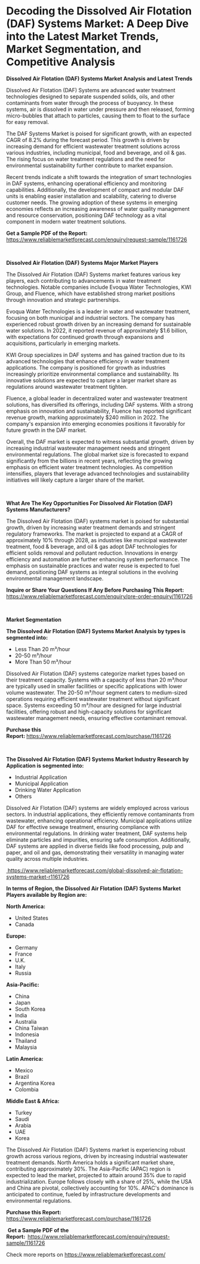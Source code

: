 <p><h1>Decoding the Dissolved Air Flotation (DAF) Systems Market: A Deep Dive into the Latest Market Trends, Market Segmentation, and Competitive Analysis</h1></p><p><strong>Dissolved Air Flotation (DAF) Systems Market Analysis and Latest Trends</strong></p>
<p><p>Dissolved Air Flotation (DAF) Systems are advanced water treatment technologies designed to separate suspended solids, oils, and other contaminants from water through the process of buoyancy. In these systems, air is dissolved in water under pressure and then released, forming micro-bubbles that attach to particles, causing them to float to the surface for easy removal.</p><p>The DAF Systems Market is poised for significant growth, with an expected CAGR of 8.2% during the forecast period. This growth is driven by increasing demand for efficient wastewater treatment solutions across various industries, including municipal, food and beverage, and oil & gas. The rising focus on water treatment regulations and the need for environmental sustainability further contribute to market expansion.</p><p>Recent trends indicate a shift towards the integration of smart technologies in DAF systems, enhancing operational efficiency and monitoring capabilities. Additionally, the development of compact and modular DAF units is enabling easier installation and scalability, catering to diverse customer needs. The growing adoption of these systems in emerging economies reflects an increasing awareness of water quality management and resource conservation, positioning DAF technology as a vital component in modern water treatment solutions.</p></p>
<p><strong>Get a Sample PDF of the Report:&nbsp;</strong> <a href="https://www.reliablemarketforecast.com/enquiry/request-sample/1161726?utm_campaign=2452&utm_medium=2&utm_source=Github&utm_content=ia&utm_term=11042025&utm_id=dissolved-air-flotation-daf-systems">https://www.reliablemarketforecast.com/enquiry/request-sample/1161726</a></p>
<p>&nbsp;</p>
<p><strong>Dissolved Air Flotation (DAF) Systems Major Market Players</strong></p>
<p><p>The Dissolved Air Flotation (DAF) Systems market features various key players, each contributing to advancements in water treatment technologies. Notable companies include Evoqua Water Technologies, KWI Group, and Fluence, which have established strong market positions through innovation and strategic partnerships.</p><p>Evoqua Water Technologies is a leader in water and wastewater treatment, focusing on both municipal and industrial sectors. The company has experienced robust growth driven by an increasing demand for sustainable water solutions. In 2022, it reported revenue of approximately $1.6 billion, with expectations for continued growth through expansions and acquisitions, particularly in emerging markets.</p><p>KWI Group specializes in DAF systems and has gained traction due to its advanced technologies that enhance efficiency in water treatment applications. The company is positioned for growth as industries increasingly prioritize environmental compliance and sustainability. Its innovative solutions are expected to capture a larger market share as regulations around wastewater treatment tighten.</p><p>Fluence, a global leader in decentralized water and wastewater treatment solutions, has diversified its offerings, including DAF systems. With a strong emphasis on innovation and sustainability, Fluence has reported significant revenue growth, marking approximately $240 million in 2022. The company's expansion into emerging economies positions it favorably for future growth in the DAF market.</p><p>Overall, the DAF market is expected to witness substantial growth, driven by increasing industrial wastewater management needs and stringent environmental regulations. The global market size is forecasted to expand significantly from the billions in recent years, reflecting the growing emphasis on efficient water treatment technologies. As competition intensifies, players that leverage advanced technologies and sustainability initiatives will likely capture a larger share of the market.</p></p>
<p>&nbsp;</p>
<p><strong>What Are The Key Opportunities For Dissolved Air Flotation (DAF) Systems Manufacturers?</strong></p>
<p><p>The Dissolved Air Flotation (DAF) systems market is poised for substantial growth, driven by increasing water treatment demands and stringent regulatory frameworks. The market is projected to expand at a CAGR of approximately 10% through 2028, as industries like municipal wastewater treatment, food & beverage, and oil & gas adopt DAF technologies for efficient solids removal and pollutant reduction. Innovations in energy efficiency and automation are further enhancing system performance. The emphasis on sustainable practices and water reuse is expected to fuel demand, positioning DAF systems as integral solutions in the evolving environmental management landscape.</p></p>
<p><strong>Inquire or Share Your Questions If Any Before Purchasing This Report:</strong> <a href="https://www.reliablemarketforecast.com/enquiry/pre-order-enquiry/1161726?utm_campaign=2452&utm_medium=2&utm_source=Github&utm_content=ia&utm_term=11042025&utm_id=dissolved-air-flotation-daf-systems">https://www.reliablemarketforecast.com/enquiry/pre-order-enquiry/1161726</a></p>
<p>&nbsp;</p>
<p><strong>Market Segmentation</strong></p>
<p><strong>The Dissolved Air Flotation (DAF) Systems Market Analysis by types is segmented into:</strong></p>
<p><ul><li>Less Than 20 m³/hour</li><li>20-50 m³/hour</li><li>More Than 50 m³/hour</li></ul></p>
<p><p>Dissolved Air Flotation (DAF) systems categorize market types based on their treatment capacity. Systems with a capacity of less than 20 m³/hour are typically used in smaller facilities or specific applications with lower volume wastewater. The 20-50 m³/hour segment caters to medium-sized operations requiring efficient wastewater treatment without significant space. Systems exceeding 50 m³/hour are designed for large industrial facilities, offering robust and high-capacity solutions for significant wastewater management needs, ensuring effective contaminant removal.</p></p>
<p><strong>Purchase this Report:&nbsp;</strong><a href="https://www.reliablemarketforecast.com/purchase/1161726?utm_campaign=2452&utm_medium=2&utm_source=Github&utm_content=ia&utm_term=11042025&utm_id=dissolved-air-flotation-daf-systems">https://www.reliablemarketforecast.com/purchase/1161726</a></p>
<p>&nbsp;</p>
<p><strong>The Dissolved Air Flotation (DAF) Systems Market Industry Research by Application is segmented into:</strong></p>
<p><ul><li>Industrial Application</li><li>Municipal Application</li><li>Drinking Water Application</li><li>Others</li></ul></p>
<p><p>Dissolved Air Flotation (DAF) systems are widely employed across various sectors. In industrial applications, they efficiently remove contaminants from wastewater, enhancing operational efficiency. Municipal applications utilize DAF for effective sewage treatment, ensuring compliance with environmental regulations. In drinking water treatment, DAF systems help eliminate particles and impurities, ensuring safe consumption. Additionally, DAF systems are applied in diverse fields like food processing, pulp and paper, and oil and gas, demonstrating their versatility in managing water quality across multiple industries.</p></p>
<p><a href="https://www.reliablemarketforecast.com/global-dissolved-air-flotation-systems-market-r1161726?utm_campaign=2452&utm_medium=2&utm_source=Github&utm_content=ia&utm_term=11042025&utm_id=dissolved-air-flotation-daf-systems">&nbsp;https://www.reliablemarketforecast.com/global-dissolved-air-flotation-systems-market-r1161726</a></p>
<p><strong>In terms of Region, the Dissolved Air Flotation (DAF) Systems Market Players available by Region are:</strong></p>
<p>
    <p> <strong> North America: </strong>
        <ul>
            <li>United States</li>
            <li>Canada</li>
        </ul>
        </p> 
    <p> <strong> Europe: </strong>
        <ul>
            <li>Germany</li>
            <li>France</li>
            <li>U.K.</li>
            <li>Italy</li>
            <li>Russia</li>
        </ul>
        </p> 
    <p> <strong> Asia-Pacific: </strong>
        <ul>
            <li>China</li>
            <li>Japan</li>
            <li>South Korea</li>
            <li>India</li>
            <li>Australia</li>
            <li>China Taiwan</li>
            <li>Indonesia</li>
            <li>Thailand</li>
            <li>Malaysia</li>
        </ul>
        </p> 
    <p> <strong> Latin America: </strong>
        <ul>
            <li>Mexico</li>
            <li>Brazil</li>
            <li>Argentina Korea</li>
            <li>Colombia</li>
        </ul>
        </p> 
    <p> <strong> Middle East & Africa: </strong>
        <ul>
            <li>Turkey</li>
            <li>Saudi</li>
            <li>Arabia</li>
            <li>UAE</li>
            <li>Korea</li>
        </ul>
    </p>
    </p>
<p><p>The Dissolved Air Flotation (DAF) Systems market is experiencing robust growth across various regions, driven by increasing industrial wastewater treatment demands. North America holds a significant market share, contributing approximately 30%. The Asia-Pacific (APAC) region is expected to lead the market, projected to attain around 35% due to rapid industrialization. Europe follows closely with a share of 25%, while the USA and China are pivotal, collectively accounting for 10%. APAC's dominance is anticipated to continue, fueled by infrastructure developments and environmental regulations.</p></p>
<p><strong>Purchase this Report: </strong><a href="https://www.reliablemarketforecast.com/purchase/1161726?utm_campaign=2452&utm_medium=2&utm_source=Github&utm_content=ia&utm_term=11042025&utm_id=dissolved-air-flotation-daf-systems">https://www.reliablemarketforecast.com/purchase/1161726</a></p>
<p>&nbsp;<strong>Get a Sample PDF of the Report:&nbsp;&nbsp;</strong><a href="https://www.reliablemarketforecast.com/enquiry/request-sample/1161726?utm_campaign=2452&utm_medium=2&utm_source=Github&utm_content=ia&utm_term=11042025&utm_id=dissolved-air-flotation-daf-systems">https://www.reliablemarketforecast.com/enquiry/request-sample/1161726</a></p>
<p><strong></strong></p>
<p>Check more reports on <a href="https://www.reliablemarketforecast.com/?utm_campaign=2452&utm_medium=2&utm_source=Github&utm_content=ia&utm_term=11042025&utm_id=dissolved-air-flotation-daf-systems">https://www.reliablemarketforecast.com/</a></p>